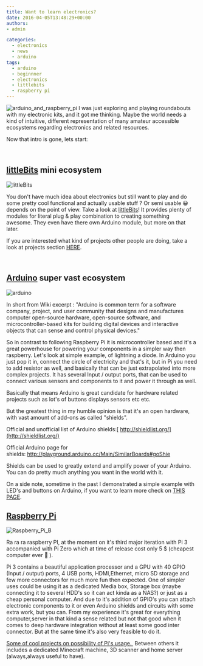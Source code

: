 ```yaml
---
title: Want to learn electronics?
date: 2016-04-05T13:48:29+00:00
authors:
- admin

categories:
  - electronics
  - news
  - arduino
tags:
  - arduino
  - beginnner
  - electronics
  - littlebits
  - raspberry pi
---
```

![arduino_and_raspberry_pi](posts/arduino_and_raspberry_pi.jpg "")
I was just exploring and playing roundabouts with my electronic kits, and it got me thinking. Maybe the world needs a kind of intuitive, different representation of many amateur accessible ecosystems regarding electronics and related resources.

Now that intro is gone, lets start:

&nbsp;

## [littleBits](http://littlebits.cc/) mini ecosystem

![littleBits](posts/LittleBits_Deluxe_Kit.jpg "")

You don't have much idea about electronics but still want to play and do some pretty cool functional and actually usable stuff ? Or semi usable 😀 depends on the point of view. Take a look at [littleBits](http://littlebits.cc/)! It provides plenty of modules for literal plug & play combination to creating something awesome. They even have there own Arduino module, but more on that later.

If you are interested what kind of projects other people are doing, take a look at projects section [HERE](http://littlebits.cc/projects).

&nbsp;

## [Arduino](http://www.arduino.cc/) super vast ecosystem

![arduino](posts/arduino.jpg "")

In short from Wiki excerpt : "Arduino is common term for a software company, project, and user community that designs and manufactures computer open-source hardware, open-source software, and microcontroller-based kits for building digital devices and interactive objects that can sense and control physical devices."

So in contrast to following Raspberry Pi it is microcontroller based and it's a great powerhouse for powering your components in a simpler way then raspberry. Let's look at simple example, of lightning a diode. In Arduino you just pop it in, connect the circle of electricity and that's it, but in Pi you need to add resistor as well, and basically that can be just extrapolated into more complex projects. It has several Input / output ports, that can be used to connect various sensors and components to it and power it through as well.

Basically that means Arduino is great candidate for hardware related projects such as lot's of buttons displays sensors etc etc.

But the greatest thing in my humble opinion is that it's an open hardware, with vast amount of add-ons as called "shields".

Official and unofficial list of Arduino shields:[ http://shieldlist.org/](http://shieldlist.org/)

Official Arduino page for shields: <http://playground.arduino.cc/Main/SimilarBoards#goShie>

Shields can be used to greatly extend and amplify power of your Arduino. You can do pretty much anything you want in the world with it.

On a side note, sometime in the past I demonstrated a simple example with LED's and buttons on Arduino, if you want to learn more check on [THIS PAGE](https://codeandunicorns.com/exploration-into-simple-braille-reader-with-arduino/).


## [Raspberry Pi](https://www.raspberrypi.org/)

![Raspberry_Pi_B](posts/Raspberry_Pi_B.jpg "")

Ra ra ra raspberry PI, at the moment on it's third major iteration with Pi 3 accompanied with Pi Zero which at time of release cost only 5 $ (cheapest computer ever 🙂 ).

Pi 3 contains a beautiful application processor and a GPU with 40 GPIO (Input / output) ports, 4 USB ports, HDMI,Ethernet, micro SD storage and few more connectors for much more fun then expected. One of simpler uses could be using it as a dedicated Media box, Storage box (maybe connecting it to several HDD's so it can act kinda as a NAS?) or just as a cheap personal computer. And due to it's addition of GPIO's you can attach electronic components to it or even Arduino shields and circuits with some extra work, but you can. From my experience it's great for everything computer,server in that kind a sense related but not that good when it comes to deep hardware integration without at least some good inter connector. But at the same time it's also very feasible to do it.

[Some of cool projects on possibility of Pi's usage. ](http://www.stuff.tv/features/9-best-raspberry-pi-projects) Between others it includes a dedicated Minecraft machine, 3D scanner and home server (always,always useful to have).
